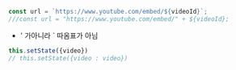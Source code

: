 ```javascript
const url = `https://www.youtube.com/embed/${videoId}`;
///const url = "https://www.youtube.com/embed/" + ${videoId};
```
* ' 가아니라 ` 따옴표가 아님

```javascript
this.setState({video})
// this.setState({video : video})
```